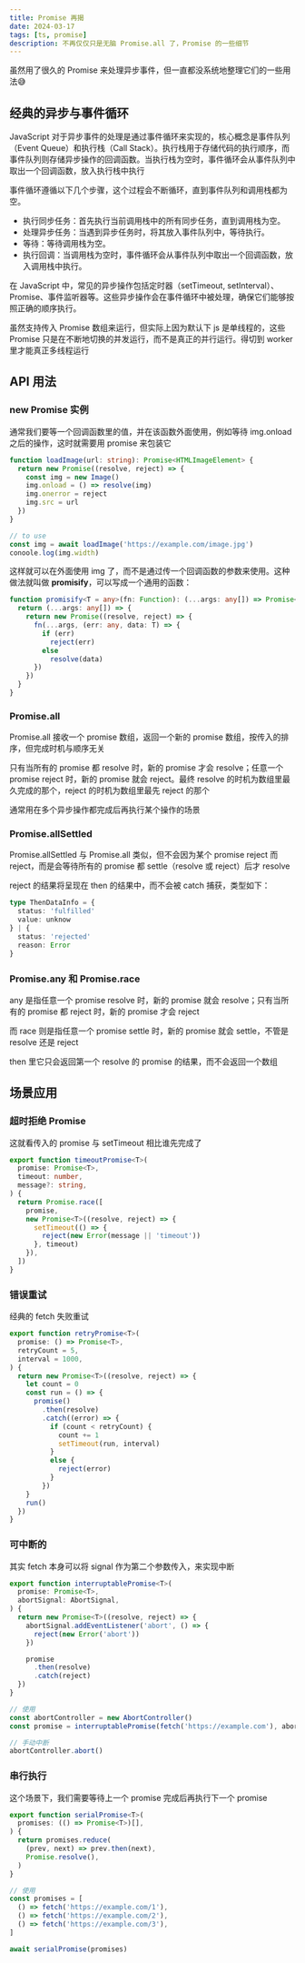 ```yaml
---
title: Promise 再揭
date: 2024-03-17
tags: [ts, promise]
description: 不再仅仅只是无脑 Promise.all 了，Promise 的一些细节
---
```


虽然用了很久的 Promise 来处理异步事件，但一直都没系统地整理它们的一些用法😅

## 经典的异步与事件循环

JavaScript 对于异步事件的处理是通过事件循环来实现的，核心概念是事件队列（Event Queue）和执行栈（Call Stack）。执行栈用于存储代码的执行顺序，而事件队列则存储异步操作的回调函数。当执行栈为空时，事件循环会从事件队列中取出一个回调函数，放入执行栈中执行

事件循环遵循以下几个步骤，这个过程会不断循环，直到事件队列和调用栈都为空。

- 执行同步任务：首先执行当前调用栈中的所有同步任务，直到调用栈为空。
- 处理异步任务：当遇到异步任务时，将其放入事件队列中，等待执行。
- 等待：等待调用栈为空。
- 执行回调：当调用栈为空时，事件循环会从事件队列中取出一个回调函数，放入调用栈中执行。

在 JavaScript 中，常见的异步操作包括定时器（setTimeout, setInterval）、Promise、事件监听器等。这些异步操作会在事件循环中被处理，确保它们能够按照正确的顺序执行。

虽然支持传入 Promise 数组来运行，但实际上因为默认下 js 是单线程的，这些 Promise 只是在不断地切换的并发运行，而不是真正的并行运行。得切到 worker 里才能真正多线程运行

## API 用法

### new Promise 实例

通常我们要等一个回调函数里的值，并在该函数外面使用，例如等待 img.onload 之后的操作，这时就需要用 promise 来包装它

```ts
function loadImage(url: string): Promise<HTMLImageElement> {
  return new Promise((resolve, reject) => {
    const img = new Image()
    img.onload = () => resolve(img)
    img.onerror = reject
    img.src = url
  })
}

// to use
const img = await loadImage('https://example.com/image.jpg')
conoole.log(img.width)
```

这样就可以在外面使用 img 了，而不是通过传一个回调函数的参数来使用。这种做法就叫做 **promisify**，可以写成一个通用的函数：

```ts
function promisify<T = any>(fn: Function): (...args: any[]) => Promise<T> {
  return (...args: any[]) => {
    return new Promise((resolve, reject) => {
      fn(...args, (err: any, data: T) => {
        if (err)
          reject(err)
        else
          resolve(data)
      })
    })
  }
}
```

### Promise.all

Promise.all 接收一个 promise 数组，返回一个新的 promise 数组，按传入的排序，但完成时机与顺序无关

只有当所有的 promise 都 resolve 时，新的 promise 才会 resolve；任意一个 promise reject 时，新的 promise 就会 reject。最终 resolve 的时机为数组里最久完成的那个，reject 的时机为数组里最先 reject 的那个

通常用在多个异步操作都完成后再执行某个操作的场景

### Promise.allSettled

Promise.allSettled 与 Promise.all 类似，但不会因为某个 promise reject 而 reject，而是会等待所有的 promise 都 settle（resolve 或 reject）后才 resolve

reject 的结果将呈现在 then 的结果中，而不会被 catch 捕获，类型如下：

```ts
type ThenDataInfo = {
  status: 'fulfilled'
  value: unknow
} | {
  status: 'rejected'
  reason: Error
}
```

### Promise.any 和 Promise.race

any 是指任意一个 promise resolve 时，新的 promise 就会 resolve；只有当所有的 promise 都 reject 时，新的 promise 才会 reject

而 race 则是指任意一个 promise settle 时，新的 promise 就会 settle，不管是 resolve 还是 reject

then 里它只会返回第一个 resolve 的 promise 的结果，而不会返回一个数组

## 场景应用

### 超时拒绝 Promise

这就看传入的 promise 与 setTimeout 相比谁先完成了

```ts
export function timeoutPromise<T>(
  promise: Promise<T>,
  timeout: number,
  message?: string,
) {
  return Promise.race([
    promise,
    new Promise<T>((resolve, reject) => {
      setTimeout(() => {
        reject(new Error(message || 'timeout'))
      }, timeout)
    }),
  ])
}
```

### 错误重试

经典的 fetch 失败重试

```ts
export function retryPromise<T>(
  promise: () => Promise<T>,
  retryCount = 5,
  interval = 1000,
) {
  return new Promise<T>((resolve, reject) => {
    let count = 0
    const run = () => {
      promise()
        .then(resolve)
        .catch((error) => {
          if (count < retryCount) {
            count += 1
            setTimeout(run, interval)
          }
          else {
            reject(error)
          }
        })
    }
    run()
  })
}
```

### 可中断的

其实 fetch 本身可以将 signal 作为第二个参数传入，来实现中断

```ts
export function interruptablePromise<T>(
  promise: Promise<T>,
  abortSignal: AbortSignal,
) {
  return new Promise<T>((resolve, reject) => {
    abortSignal.addEventListener('abort', () => {
      reject(new Error('abort'))
    })

    promise
      .then(resolve)
      .catch(reject)
  })
}

// 使用
const abortController = new AbortController()
const promise = interruptablePromise(fetch('https://example.com'), abortController.signal)

// 手动中断
abortController.abort()
```

### 串行执行

这个场景下，我们需要等待上一个 promise 完成后再执行下一个 promise

```ts
export function serialPromise<T>(
  promises: (() => Promise<T>)[],
) {
  return promises.reduce(
    (prev, next) => prev.then(next),
    Promise.resolve(),
  )
}

// 使用
const promises = [
  () => fetch('https://example.com/1'),
  () => fetch('https://example.com/2'),
  () => fetch('https://example.com/3'),
]

await serialPromise(promises)
```
